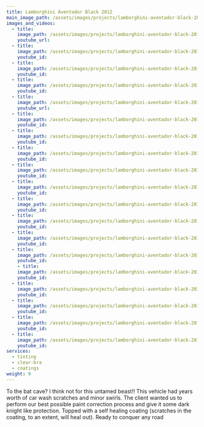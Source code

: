 ```yaml
---
title: Lamborghini Aventador Black 2012
main_image_path: /assets/images/projects/lamborghini-aventador-black-2012/20150706_114915.jpg
images_and_videos:
  - title:
    image_path: /assets/images/projects/lamborghini-aventador-black-2012/20151121_125115.jpg
    youtube_url:
  - title:
    image_path: /assets/images/projects/lamborghini-aventador-black-2012/20150706_115010.jpg
    youtube_id:
  - title:
    image_path: /assets/images/projects/lamborghini-aventador-black-2012/20150706_114948.jpg
    youtube_id:
  - title:
    image_path: /assets/images/projects/lamborghini-aventador-black-2012/20150706_114930.jpg
    youtube_id:
  - title:
    image_path: /assets/images/projects/lamborghini-aventador-black-2012/20150706_114903.jpg
    youtube_url:
  - title:
    image_path: /assets/images/projects/lamborghini-aventador-black-2012/20150706_114805.jpg
    youtube_id:
  - title:
    image_path: /assets/images/projects/lamborghini-aventador-black-2012/20150706_114744.jpg
    youtube_id:
  - title:
    image_path: /assets/images/projects/lamborghini-aventador-black-2012/20150705_170655.jpg
    youtube_id:
  - title:
    image_path: /assets/images/projects/lamborghini-aventador-black-2012/20150703_205534.jpg
    youtube_id:
  - title:
    image_path: /assets/images/projects/lamborghini-aventador-black-2012/20150703_132457.jpg
    youtube_id:
  - title:
    image_path: /assets/images/projects/lamborghini-aventador-black-2012/20150703_132433.jpg
    youtube_id:
  - title:
    image_path: /assets/images/projects/lamborghini-aventador-black-2012/880x0_p1a4s35l7jm9fpjdj6fuod14gv1b.jpg
    youtube_id:
  - title:
    image_path: /assets/images/projects/lamborghini-aventador-black-2012/880x0_p1a4s35l7jlsukvq1k3k2icprq1d.jpg
    youtube_id:
  - title:
    image_path: /assets/images/projects/lamborghini-aventador-black-2012/880x0_p1a4s35l7jcgpjeg1n2d12ofbe91e.jpg
    youtube_id:
    - title:
    image_path: /assets/images/projects/lamborghini-aventador-black-2012/880x0_p1a4s35l7j1912c6tbesrlkst61c.jpg
    youtube_id:
  - title:
    image_path: /assets/images/projects/lamborghini-aventador-black-2012/880x0_p1a4s35l7j1n7s1lsr16oi1b323gq19.jpg
    youtube_id:
  - title:
    image_path: /assets/images/projects/lamborghini-aventador-black-2012/880x0_p1a4s35l7j1lnfv09149l1lba107718.jpg
    youtube_id:
  - title:
    image_path: /assets/images/projects/lamborghini-aventador-black-2012/880x0_p1a4s35l7j1l5kqmi1fao6cubbq1a.jpg
    youtube_id:
  - title:
    image_path: /assets/images/projects/lamborghini-aventador-black-2012/880x0_aventador_cover.jpg
    youtube_id:
services:
  - tinting
  - clear-bra
  - coatings
weight: 9
---
```

To the bat cave? I think not for this untamed beast!! This vehicle had years worth of car wash scratches and minor swirls. The client wanted us to perform our best possible paint correction process and give it some dark knight like protection. Topped with a self healing coating (scratches in the coating, to an extent, will heal out). Ready to conquer any road
